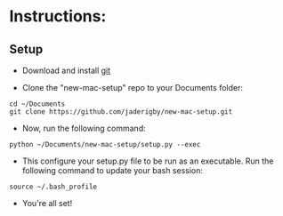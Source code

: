 # Instructions: #

## Setup ##

- Download and install [git](https://git-scm.com/downloads)

- Clone the "new-mac-setup" repo to your Documents folder:
```
cd ~/Documents
git clone https://github.com/jaderigby/new-mac-setup.git
```

- Now, run the following command:
```
python ~/Documents/new-mac-setup/setup.py --exec
```

- This configure your setup.py file to be run as an executable. Run the following command to update your bash session:
```
source ~/.bash_profile
```

- You're all set!
